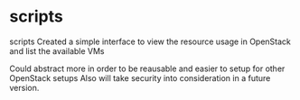 # scripts
scripts
Created a simple interface to view the resource usage in OpenStack and list the available VMs

Could abstract more in order to be reausable and easier to setup for other OpenStack setups
Also will take security into consideration in a future version.
